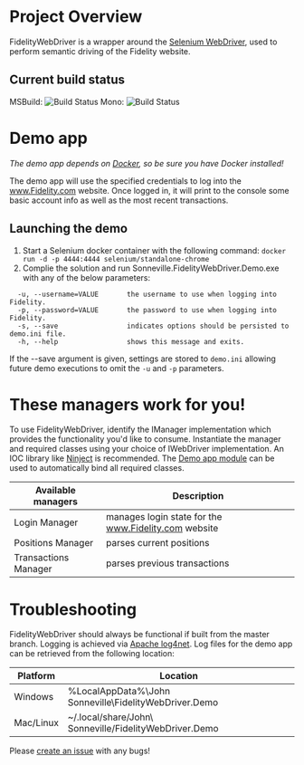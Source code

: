 # Project Overview
FidelityWebDriver is a wrapper around the [Selenium WebDriver](http://www.seleniumhq.org/projects/webdriver/), used to perform semantic driving of the Fidelity website.

## Current build status
MSBuild: ![Build Status](http://sonnevillej.privatedns.org:9000/app/rest/builds/buildType:(id:FidelityWebDriver_MSBuild)/statusIcon)
Mono: ![Build Status](http://sonnevillej.privatedns.org:9000/app/rest/builds/buildType:(id:FidelityWebDriver_Mono)/statusIcon)

# Demo app
_The demo app depends on [Docker](https://www.docker.com/), so be sure you have Docker installed!_

The demo app will use the specified credentials to log into the www.Fidelity.com website. Once logged in, it will print to the console some basic account info as well as the most recent transactions.

## Launching the demo
1. Start a Selenium docker container with the following command:
`docker run -d -p 4444:4444 selenium/standalone-chrome`
2. Complie the solution and run Sonneville.FidelityWebDriver.Demo.exe with any of the below parameters:
```
  -u, --username=VALUE       the username to use when logging into Fidelity.
  -p, --password=VALUE       the password to use when logging into Fidelity.
  -s, --save                 indicates options should be persisted to demo.ini file.
  -h, --help                 shows this message and exits.
```
If the --save argument is given, settings are stored to `demo.ini` allowing future demo executions to omit the `-u` and `-p` parameters.

# These managers work for you!
To use FidelityWebDriver, identify the IManager implementation which provides the functionality you'd like to consume. Instantiate the manager and required classes using your choice of IWebDriver implementation. An IOC library like [Ninject](http://www.ninject.org/) is recommended. The [Demo app module](https://github.com/SonnevilleJ/FidelityWebDriver/blob/master/FidelityWebDriver.Demo/Ninject/AppModule.cs) can be used to automatically bind all required classes.

Available managers   | Description |
-------------------- | ----------------------------------------------------
Login Manager        | manages login state for the www.Fidelity.com website
Positions Manager    | parses current positions
Transactions Manager | parses previous transactions

# Troubleshooting
FidelityWebDriver should always be functional if built from the master branch. Logging is achieved via [Apache log4net](https://logging.apache.org/log4net/). Log files for the demo app can be retrieved from the following location:

Platform  | Location
----------|-------------------------------------------------------
Windows   | %LocalAppData%\John Sonneville\FidelityWebDriver.Demo
Mac/Linux | ~/.local/share/John\ Sonneville/FidelityWebDriver.Demo

Please [create an issue](https://github.com/SonnevilleJ/FidelityWebDriver/issues/new) with any bugs!
